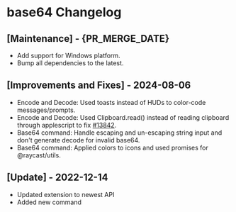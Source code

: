 # base64 Changelog

## [Maintenance] - {PR_MERGE_DATE}

- Add support for Windows platform.
- Bump all dependencies to the latest.

## [Improvements and Fixes] - 2024-08-06

- Encode and Decode: Used toasts instead of HUDs to color-code messages/prompts.
- Encode and Decode: Used Clipboard.read() instead of reading clipboard through applescript to fix [#13842](https://github.com/raycast/extensions/issues/13842).
- Base64 command: Handle escaping and un-escaping string input and don't generate decode for invalid base64.
- Base64 command: Applied colors to icons and used promises for @raycast/utils.

## [Update] - 2022-12-14

- Updated extension to newest API
- Added new command
